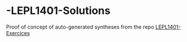# -LEPL1401-Solutions
Proof of concept of auto-generated syntheses from the repo [LEPL1401-Exercices](https://github.com/wiauxb/LEPL1401-Exercices)
